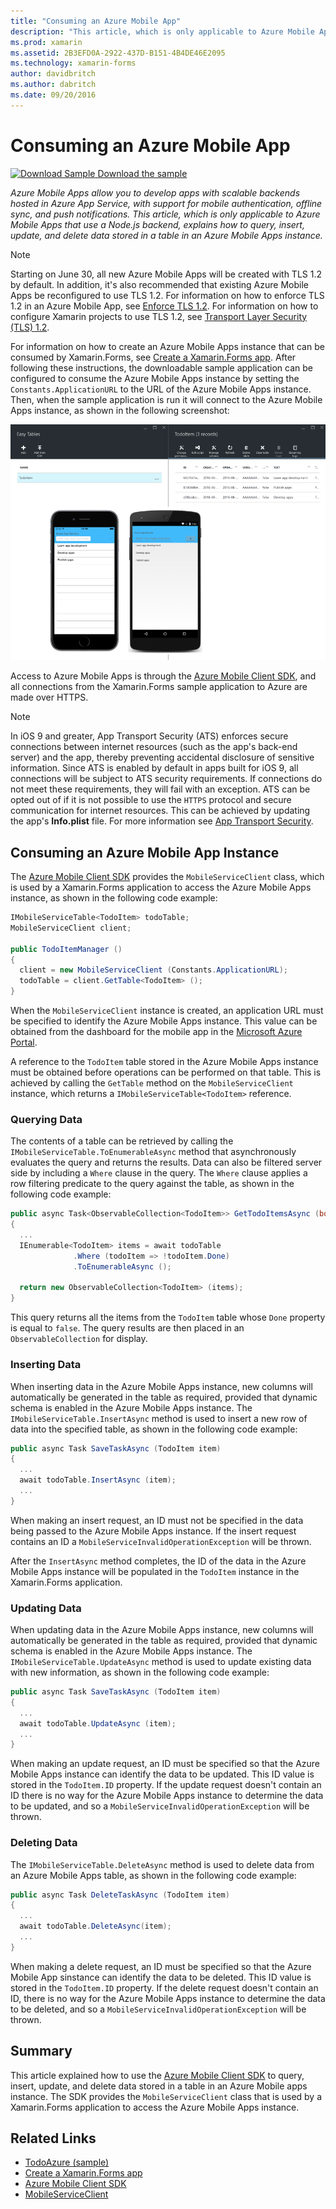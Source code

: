 ```yaml
---
title: "Consuming an Azure Mobile App"
description: "This article, which is only applicable to Azure Mobile Apps that use a Node.js backend, explains how to query, insert, update, and delete data stored in a table in an Azure Mobile Apps instance."
ms.prod: xamarin
ms.assetid: 2B3EFD0A-2922-437D-B151-4B4DE46E2095
ms.technology: xamarin-forms
author: davidbritch
ms.author: dabritch
ms.date: 09/20/2016
---
```


# Consuming an Azure Mobile App

[![Download Sample](~/media/shared/download.png) Download the sample](https://developer.xamarin.com/samples/xamarin-forms/WebServices/TodoAzure/)

_Azure Mobile Apps allow you to develop apps with scalable backends hosted in Azure App Service, with support for mobile authentication, offline sync, and push notifications. This article, which is only applicable to Azure Mobile Apps that use a Node.js backend, explains how to query, insert, update, and delete data stored in a table in an Azure Mobile Apps instance._

> [!NOTE]
> Starting on June 30, all new Azure Mobile Apps will be created with TLS 1.2 by default. In addition, it's also recommended that existing Azure Mobile Apps be reconfigured to use TLS 1.2. For information on how to enforce TLS 1.2 in an Azure Mobile App, see [Enforce TLS 1.2](/azure/app-service/app-service-web-tutorial-custom-ssl#enforce-tls-1112). For information on how to configure Xamarin projects to use TLS 1.2, see [Transport Layer Security (TLS) 1.2](~/cross-platform/app-fundamentals/transport-layer-security.md).

For information on how to create an Azure Mobile Apps instance that can be consumed by Xamarin.Forms, see [Create a Xamarin.Forms app](https://azure.microsoft.com/documentation/articles/app-service-mobile-xamarin-forms-get-started/). After following these instructions, the downloadable sample application can be configured to consume the Azure Mobile Apps instance by setting the `Constants.ApplicationURL` to the URL of the Azure Mobile Apps instance. Then, when the sample application is run it will connect to the Azure Mobile Apps instance, as shown in the following screenshot:

![](azure-images/portal.png "Sample Application")

Access to Azure Mobile Apps is through the [Azure Mobile Client SDK](https://www.nuget.org/packages/Microsoft.Azure.Mobile.Client/), and all connections from the Xamarin.Forms sample application to Azure are made over HTTPS.

> [!NOTE]
> In iOS 9 and greater, App Transport Security (ATS) enforces secure connections between internet resources (such as the app's back-end server) and the app, thereby preventing accidental disclosure of sensitive information. Since ATS is enabled by default in apps built for iOS 9, all connections will be subject to ATS security requirements. If connections do not meet these requirements, they will fail with an exception.
> ATS can be opted out of if it is not possible to use the `HTTPS` protocol and secure communication for internet resources. This can be achieved by updating the app's **Info.plist** file. For more information see [App Transport Security](~/ios/app-fundamentals/ats.md).

## Consuming an Azure Mobile App Instance

The [Azure Mobile Client SDK](https://www.nuget.org/packages/Microsoft.Azure.Mobile.Client/) provides the `MobileServiceClient` class, which is used by a Xamarin.Forms application to access the Azure Mobile Apps instance, as shown in the following code example:

```csharp
IMobileServiceTable<TodoItem> todoTable;
MobileServiceClient client;

public TodoItemManager ()
{
  client = new MobileServiceClient (Constants.ApplicationURL);
  todoTable = client.GetTable<TodoItem> ();
}
```

When the `MobileServiceClient` instance is created, an application URL must be specified to identify the Azure Mobile Apps instance. This value can be obtained from the dashboard for the mobile app in the [Microsoft Azure Portal](https://portal.azure.com/).

A reference to the `TodoItem` table stored in the Azure Mobile Apps instance must be obtained before operations can be performed on that table. This is achieved by calling the `GetTable` method on the `MobileServiceClient` instance, which returns a `IMobileServiceTable<TodoItem>` reference.

### Querying Data

The contents of a table can be retrieved by calling the `IMobileServiceTable.ToEnumerableAsync` method that asynchronously evaluates the query and returns the results. Data can also be filtered server side by including a `Where` clause in the query. The `Where` clause applies a row filtering predicate to the query against the table, as shown in the following code example:

```csharp
public async Task<ObservableCollection<TodoItem>> GetTodoItemsAsync (bool syncItems = false)
{
  ...
  IEnumerable<TodoItem> items = await todoTable
              .Where (todoItem => !todoItem.Done)
              .ToEnumerableAsync ();

  return new ObservableCollection<TodoItem> (items);
}
```

This query returns all the items from the `TodoItem` table whose `Done` property is equal to `false`. The query results are then placed in an `ObservableCollection` for display.

### Inserting Data

When inserting data in the Azure Mobile Apps instance, new columns will automatically be generated in the table as required, provided that dynamic schema is enabled in the Azure Mobile Apps instance. The `IMobileServiceTable.InsertAsync` method is used to insert a new row of data into the specified table, as shown in the following code example:

```csharp
public async Task SaveTaskAsync (TodoItem item)
{
  ...
  await todoTable.InsertAsync (item);
  ...
}
```

When making an insert request, an ID must not be specified in the data being passed to the Azure Mobile Apps instance. If the insert request contains an ID a `MobileServiceInvalidOperationException` will be thrown.

After the `InsertAsync` method completes, the ID of the data in the Azure Mobile Apps instance will be populated in the `TodoItem` instance in the Xamarin.Forms application.

### Updating Data

When updating data in the Azure Mobile Apps instance, new columns will automatically be generated in the table as required, provided that dynamic schema is enabled in the Azure Mobile Apps instance. The `IMobileServiceTable.UpdateAsync` method is used to update existing data with new information, as shown in the following code example:

```csharp
public async Task SaveTaskAsync (TodoItem item)
{
  ...
  await todoTable.UpdateAsync (item);
  ...
}
```

When making an update request, an ID must be specified so that the Azure Mobile Apps instance can identify the data to be updated. This ID value is stored in the `TodoItem.ID` property. If the update request doesn't contain an ID there is no way for the Azure Mobile Apps instance to determine the data to be updated, and so a `MobileServiceInvalidOperationException` will be thrown.

### Deleting Data

The `IMobileServiceTable.DeleteAsync` method is used to delete data from an Azure Mobile Apps table, as shown in the following code example:

```csharp
public async Task DeleteTaskAsync (TodoItem item)
{
  ...
  await todoTable.DeleteAsync(item);
  ...
}
```

When making a delete request, an ID must be specified so that the Azure Mobile App sinstance can identify the data to be deleted. This ID value is stored in the `TodoItem.ID` property. If the delete request doesn't contain an ID, there is no way for the Azure Mobile Apps instance to determine the data to be deleted, and so a `MobileServiceInvalidOperationException` will be thrown.

## Summary

This article explained how to use the [Azure Mobile Client SDK](https://www.nuget.org/packages/Microsoft.Azure.Mobile.Client/) to query, insert, update, and delete data stored in a table in an Azure Mobile apps instance. The SDK provides the `MobileServiceClient` class that is used by a Xamarin.Forms application to access the Azure Mobile Apps instance.


## Related Links

- [TodoAzure (sample)](https://developer.xamarin.com/samples/xamarin-forms/WebServices/TodoAzure/)
- [Create a Xamarin.Forms app](https://azure.microsoft.com/documentation/articles/app-service-mobile-xamarin-forms-get-started/)
- [Azure Mobile Client SDK](https://www.nuget.org/packages/Microsoft.Azure.Mobile.Client/)
- [MobileServiceClient](https://msdn.microsoft.com/library/azure/microsoft.windowsazure.mobileservices.mobileserviceclient(v=azure.10).aspx)

